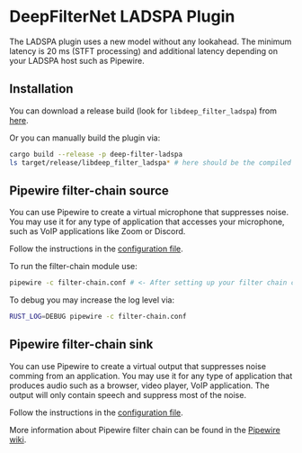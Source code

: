 # DeepFilterNet LADSPA Plugin

The LADSPA plugin uses a new model without any lookahead. The minimum latency is 20 ms (STFT processing) and additional latency depending on your LADSPA host such as Pipewire.

## Installation

You can download a release build (look for `libdeep_filter_ladspa`) from [here](https://github.com/Rikorose/DeepFilterNet/releases).

Or you can manually build the plugin via:

```bash
cargo build --release -p deep-filter-ladspa
ls target/release/libdeep_filter_ladspa* # here should be the compiled plugin
```

## Pipewire filter-chain source

You can use Pipewire to create a virtual microphone that suppresses noise. You may use it for any
type of application that accesses your microphone, such as VoIP applications like Zoom or Discord.

Follow the instructions in the [configuration file](filter-chain-configs/deepfilter-mono-source.conf).

To run the filter-chain module use:

```bash
pipewire -c filter-chain.conf # <- After setting up your filter chain config!
```
To debug you may increase the log level via:
```bash
RUST_LOG=DEBUG pipewire -c filter-chain.conf
```

## Pipewire filter-chain sink

You can use Pipewire to create a virtual output that suppresses noise comming from an application.
You may use it for any type of application that produces audio such as a browser, video player, VoIP
application. The output will only contain speech and suppress most of the noise.

Follow the instructions in the [configuration file](filter-chain-configs/deepfilter-stereo-sink.conf).

More information about Pipewire filter chain can be found in the [Pipewire wiki](https://gitlab.freedesktop.org/pipewire/pipewire/-/wikis/Filter-Chain).
